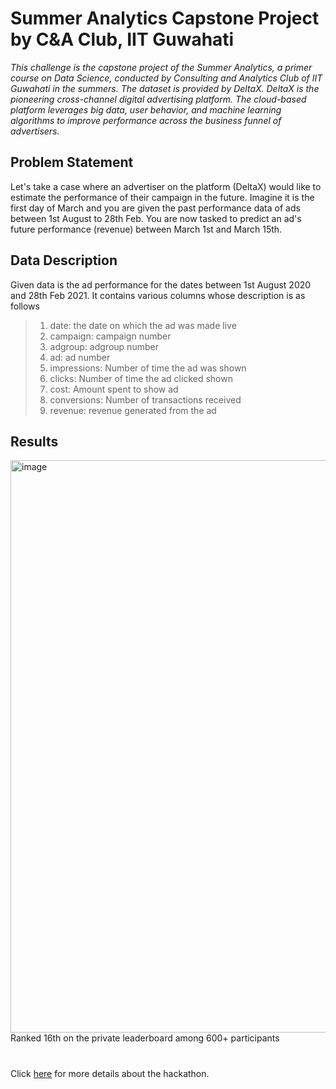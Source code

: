 # Summer Analytics Capstone Project by C&A Club, IIT Guwahati
*This challenge is the capstone project of the Summer Analytics, a primer course on Data Science, conducted by Consulting and Analytics Club of IIT Guwahati in the summers. The dataset is provided by DeltaX. DeltaX is the pioneering cross-channel digital advertising platform. The cloud-based platform leverages big data, user behavior, and machine learning algorithms to improve performance across the business funnel of advertisers.*

## Problem Statement
Let's take a case where an advertiser on the platform (DeltaX) would like to estimate the performance of their campaign in the future. Imagine it is the first day of March and you are given the past performance data of ads between 1st August to 28th Feb. You are now tasked to predict an ad's future performance (revenue) between March 1st and March 15th.

## Data Description
Given data is the ad performance for the dates between 1st August 2020 and 28th Feb 2021. It contains various columns whose description is as follows  

> 1. date: the date on which the ad was made live  
> 2. campaign: campaign number  
> 3. adgroup: adgroup number    
> 4. ad: ad number   
> 5. impressions: Number of time the ad was shown    
> 6. clicks: Number of time the ad clicked shown  
> 7. cost: Amount spent to show ad    
> 8. conversions: Number of transactions received    
> 9. revenue: revenue generated from the ad  
## Results
<img width="916" alt="image" src="https://user-images.githubusercontent.com/80268413/142664882-aac959f0-5e57-4a83-aded-e5bd369bcd6e.png">
Ranked 16th on the private leaderboard among 600+ participants

>
# 
Click [here](https://dphi.tech/challenges/summer-analytics-capstone-project-by-ca-club-iit-guwahati/135/overview/about) for more details about the hackathon.
